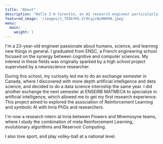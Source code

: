 ```yaml
---
title: "About"
description: "Hello I'm Corentin, an AI research engineer particularly interested in Reinforcement Learning and Cognitive Sciences "
featured_image: '/images/1_7E8kYKb-Zr9CqjcNzHNhMA.jpeg'
menu:
  main:
    weight: 1
---
```


I'm a 23-year-old engineer passionate about humans, science, and learning new things in general. I graduated from ENSC, a French engineering school focused on the synergy between cognitive and computer sciences. My interest in these fields was originally sparked by a high school project supervised by a neuroscience researcher. 

During this school, my curiosity led me to do an exchange semester in Canada, where I discovered with more depth artificial intelligence and data science, and decided to do a data science internship the same year. I did another exchange the next semester at ENSEIRB MATMECA to specialize in artificial intelligence, which allowed me to get my first research experience. This project aimed to explored the association of Reinforcement Learning and symbolic AI with Inria PhDs and researchers.

I'm now a research intern at Inria between Flowers and Mnemosyne teams, where I study the combination of meta Reinforcement Learning, evolutionary algorithms and Reservoir Computing. 

I also love sport, and play volley-ball at a national level.
